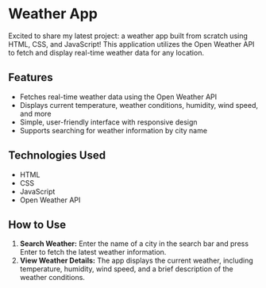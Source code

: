 # Weather App


Excited to share my latest project: a weather app built from scratch using HTML, CSS, and JavaScript! This application utilizes the Open Weather API to fetch and display real-time weather data for any location.


## Features

- Fetches real-time weather data using the Open Weather API
- Displays current temperature, weather conditions, humidity, wind speed, and more
- Simple, user-friendly interface with responsive design
- Supports searching for weather information by city name

## Technologies Used

- HTML
- CSS
- JavaScript
- Open Weather API

## How to Use

1. **Search Weather:** Enter the name of a city in the search bar and press Enter to fetch the latest weather information.
2. **View Weather Details:** The app displays the current weather, including temperature, humidity, wind speed, and a brief description of the weather conditions.


